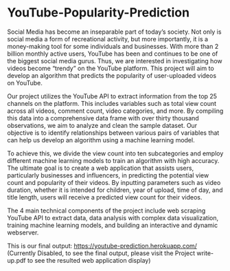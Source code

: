 # YouTube-Popularity-Prediction

Social Media has become an inseparable part of today’s society. Not only is social
media a form of recreational activity, but more importantly, it is a money-making tool for
some individuals and businesses. With more than 2 billion monthly active users,
YouTube has been and continues to be one of the biggest social media gurus. Thus, we
are interested in investigating how videos become “trendy” on the YouTube platform.
This project will aim to develop an algorithm that predicts the popularity of
user-uploaded videos on YouTube.

Our project utilizes the YouTube API to extract information from the top 25 channels on the platform. This includes variables such as total view count across all videos, comment count, video categories, and more. By compiling this data into a comprehensive data frame with over thirty thousand observations, we aim to analyze and clean the sample dataset. Our objective is to identify relationships between various pairs of variables that can help us develop an algorithm using a machine learning model.

To achieve this, we divide the view count into ten subcategories and employ different machine learning models to train an algorithm with high accuracy. The ultimate goal is to create a web application that assists users, particularly businesses and influencers, in predicting the potential view count and popularity of their videos. By inputting parameters such as video duration, whether it is intended for children, year of upload, time of day, and title length, users will receive a predicted view count for their videos.

The 4 main technical components of the project include web scraping YouTube API to extract data, data analysis with complex data visualization, training machine learning models, and building an interactive and dynamic webserver.

This is our final output: https://youtube-prediction.herokuapp.com/ (Currently Disabled, to see the final output, please visit the Project write-up.pdf to see the resulted web application display)
